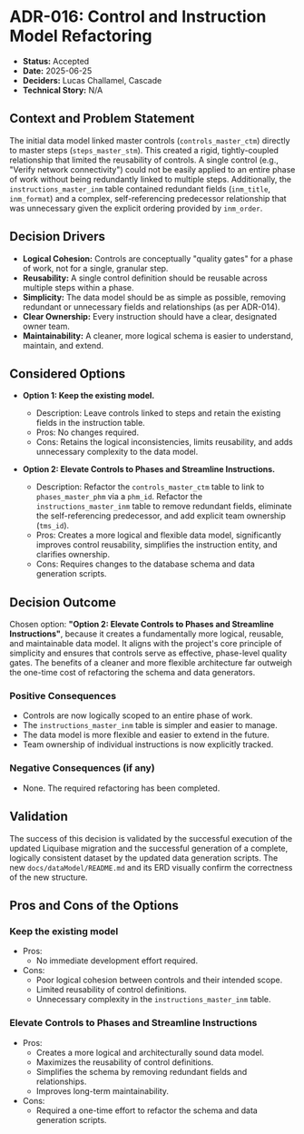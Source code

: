 # ADR-016: Control and Instruction Model Refactoring

- **Status:** Accepted
- **Date:** 2025-06-25
- **Deciders:** Lucas Challamel, Cascade
- **Technical Story:** N/A

## Context and Problem Statement

The initial data model linked master controls (`controls_master_ctm`) directly to master steps (`steps_master_stm`). This created a rigid, tightly-coupled relationship that limited the reusability of controls. A single control (e.g., "Verify network connectivity") could not be easily applied to an entire phase of work without being redundantly linked to multiple steps. Additionally, the `instructions_master_inm` table contained redundant fields (`inm_title`, `inm_format`) and a complex, self-referencing predecessor relationship that was unnecessary given the explicit ordering provided by `inm_order`.

## Decision Drivers

- **Logical Cohesion:** Controls are conceptually "quality gates" for a phase of work, not for a single, granular step.
- **Reusability:** A single control definition should be reusable across multiple steps within a phase.
- **Simplicity:** The data model should be as simple as possible, removing redundant or unnecessary fields and relationships (as per ADR-014).
- **Clear Ownership:** Every instruction should have a clear, designated owner team.
- **Maintainability:** A cleaner, more logical schema is easier to understand, maintain, and extend.

## Considered Options

- **Option 1: Keep the existing model.**
  - Description: Leave controls linked to steps and retain the existing fields in the instruction table.
  - Pros: No changes required.
  - Cons: Retains the logical inconsistencies, limits reusability, and adds unnecessary complexity to the data model.

- **Option 2: Elevate Controls to Phases and Streamline Instructions.**
  - Description: Refactor the `controls_master_ctm` table to link to `phases_master_phm` via a `phm_id`. Refactor the `instructions_master_inm` table to remove redundant fields, eliminate the self-referencing predecessor, and add explicit team ownership (`tms_id`).
  - Pros: Creates a more logical and flexible data model, significantly improves control reusability, simplifies the instruction entity, and clarifies ownership.
  - Cons: Requires changes to the database schema and data generation scripts.

## Decision Outcome

Chosen option: **"Option 2: Elevate Controls to Phases and Streamline Instructions"**, because it creates a fundamentally more logical, reusable, and maintainable data model. It aligns with the project's core principle of simplicity and ensures that controls serve as effective, phase-level quality gates. The benefits of a cleaner and more flexible architecture far outweigh the one-time cost of refactoring the schema and data generators.

### Positive Consequences

- Controls are now logically scoped to an entire phase of work.
- The `instructions_master_inm` table is simpler and easier to manage.
- The data model is more flexible and easier to extend in the future.
- Team ownership of individual instructions is now explicitly tracked.

### Negative Consequences (if any)

- None. The required refactoring has been completed.

## Validation

The success of this decision is validated by the successful execution of the updated Liquibase migration and the successful generation of a complete, logically consistent dataset by the updated data generation scripts. The new `docs/dataModel/README.md` and its ERD visually confirm the correctness of the new structure.

## Pros and Cons of the Options

### Keep the existing model

- Pros:
  - No immediate development effort required.
- Cons:
  - Poor logical cohesion between controls and their intended scope.
  - Limited reusability of control definitions.
  - Unnecessary complexity in the `instructions_master_inm` table.

### Elevate Controls to Phases and Streamline Instructions

- Pros:
  - Creates a more logical and architecturally sound data model.
  - Maximizes the reusability of control definitions.
  - Simplifies the schema by removing redundant fields and relationships.
  - Improves long-term maintainability.
- Cons:
  - Required a one-time effort to refactor the schema and data generation scripts.
